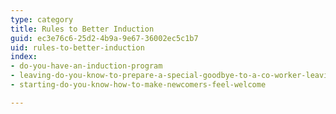 ```yaml
---
type: category
title: Rules to Better Induction
guid: ec3e76c6-25d2-4b9a-9e67-36002ec5c1b7
uid: rules-to-better-induction
index:
- do-you-have-an-induction-program
- leaving-do-you-know-to-prepare-a-special-goodbye-to-a-co-worker-leaving-the-company
- starting-do-you-know-how-to-make-newcomers-feel-welcome

---
```

<p>​​​​​​​​</p>


